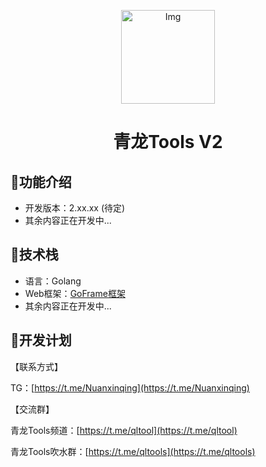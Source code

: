<!--suppress HtmlDeprecatedAttribute -->
<p align="center">
  <a href="https://github.com/whyour/qinglong">
    <img width="150" src="https://z3.ax1x.com/2021/11/18/I7MpAe.png" alt="Img">
  </a>
</p>

<h1 align="center">青龙Tools V2</h1>

## 🍭功能介绍
- 开发版本：2.xx.xx (待定)
- 其余内容正在开发中...

## 🍳技术栈
- 语言：Golang
- Web框架：[GoFrame框架](https://goframe.org/display/gf)
- 其余内容正在开发中...

## 🎯开发计划

【联系方式】

TG：[https://t.me/Nuanxinqing](https://t.me/Nuanxinqing)

【交流群】

青龙Tools频道：[https://t.me/qltool](https://t.me/qltool)

青龙Tools吹水群：[https://t.me/qltools](https://t.me/qltools)